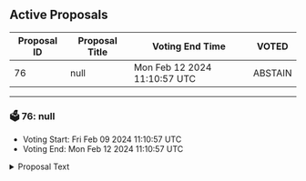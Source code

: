 ## Active Proposals

| Proposal ID | Proposal Title | Voting End Time | VOTED |
|-------------|----------------|-----------------|-------|
| 76 | null | Mon Feb 12 2024 11:10:57 UTC | ABSTAIN |

---

### 🗳 76: null
- Voting Start: Fri Feb 09 2024 11:10:57 UTC
- Voting End: Mon Feb 12 2024 11:10:57 UTC

<details>
<summary>Proposal Text</summary>
 
null
</details>
